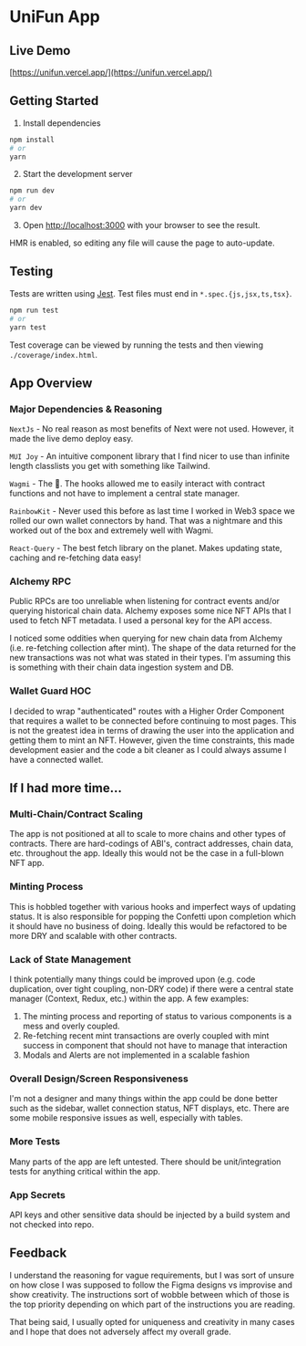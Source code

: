 # UniFun App

## Live Demo
[https://unifun.vercel.app/](https://unifun.vercel.app/)

## Getting Started

1. Install dependencies
```bash
npm install
# or
yarn
```

2. Start the development server

```bash
npm run dev
# or
yarn dev
```
3. Open [http://localhost:3000](http://localhost:3000) with your browser to see the result.

HMR is enabled, so editing any file will cause the page to auto-update.


## Testing
Tests are written using [Jest](https://jestjs.io/). Test files must end in `*.spec.{js,jsx,ts,tsx}`.

```bash
npm run test
# or
yarn test
```

Test coverage can be viewed by running the tests and then viewing `./coverage/index.html`.

## App Overview
### Major Dependencies & Reasoning
`NextJs` - No real reason as most benefits of Next were not used.  However, it made the live demo deploy easy.

`MUI Joy` - An intuitive component library that I find nicer to use than infinite length classlists you get with something like Tailwind.

`Wagmi` - The 🐐. The hooks allowed me to easily interact with contract functions and not have to implement a central state manager.

`RainbowKit` - Never used this before as last time I worked in Web3 space we rolled our own wallet connectors by hand. 
That was a nightmare and this worked out of the box and extremely well with Wagmi.

`React-Query` - The best fetch library on the planet.  Makes updating state, caching and re-fetching data easy!

### Alchemy RPC
Public RPCs are too unreliable when listening for contract events and/or querying historical chain data.
Alchemy exposes some nice NFT APIs that I used to fetch NFT metadata. I used a personal key for the API access.

I noticed some oddities when querying for new chain data from Alchemy (i.e. re-fetching collection after mint).
The shape of the data returned for the new transactions was not what was stated in their types. I'm assuming this is 
something with their chain data ingestion system and DB.  

### Wallet Guard HOC
I decided to wrap "authenticated" routes with a Higher Order Component that requires a wallet to be connected before 
continuing to most pages.  This is not the greatest idea in terms of drawing the user into the application and getting them 
to mint an NFT. However, given the time constraints, this made development easier and the code a bit cleaner as I could
always assume I have a connected wallet.

## If I had more time...
### Multi-Chain/Contract Scaling
The app is not positioned at all to scale to more chains and other types of contracts.  There are hard-codings of ABI's, 
contract addresses, chain data, etc. throughout the app.  Ideally this would not be the case in a full-blown NFT app.

### Minting Process
This is hobbled together with various hooks and imperfect ways of updating status. It is also responsible for popping 
the Confetti upon completion which it should have no business of doing.  Ideally this would be refactored to be more DRY 
and scalable with other contracts.

### Lack of State Management
I think potentially many things could be improved upon (e.g. code duplication, over tight coupling, non-DRY code) if 
there were a central state manager (Context, Redux, etc.) within the app. A few examples:
1. The minting process and reporting of status to various components is a mess and overly coupled. 
2. Re-fetching recent mint transactions are overly coupled with mint success in component that should not have to manage that interaction
3. Modals and Alerts are not implemented in a scalable fashion

### Overall Design/Screen Responsiveness
I'm not a designer and many things within the app could be done better such as the sidebar, wallet connection status, 
NFT displays, etc. There are some mobile responsive issues as well, especially with tables.

### More Tests
Many parts of the app are left untested.  There should be unit/integration tests for anything critical within the app.

### App Secrets
API keys and other sensitive data should be injected by a build system and not checked into repo.

## Feedback
I understand the reasoning for vague requirements, but I was sort of unsure on how close I was supposed to follow the 
Figma designs vs improvise and show creativity.  The instructions sort of wobble between which of those is the top priority
depending on which part of the instructions you are reading. 

That being said, I usually opted for uniqueness and creativity in many cases and I hope that does not adversely affect 
my overall grade.